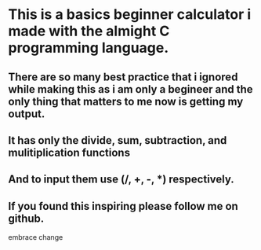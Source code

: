 # This is a basics beginner calculator i made with the almight C programming language.

## There are so many best practice that i ignored while making this as i am only a begineer and the only thing that matters to me now is getting my output.

## It has only the divide, sum, subtraction, and mulitiplication functions

## And to input them use (/, +, -, *) respectively.

## If you found this inspiring please follow me on github.

embrace change 
